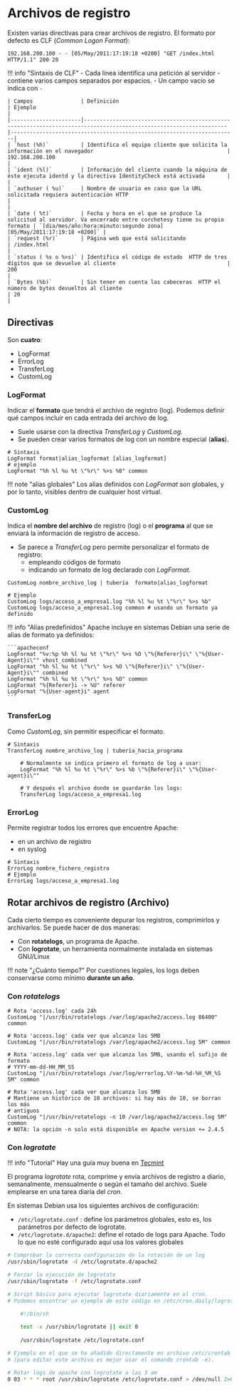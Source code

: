 # Archivos de registro

Existen varias directivas para crear archivos de registro. El formato por defecto es CLF (_Common Logon Format_):

```
192.168.200.100 - - [05/May/2011:17:19:18 +0200] "GET /index.html HTTP/1.1" 200 20
```

!!! info "Sintaxis de CLF"
    - Cada línea identifica una petición al servidor
    - contiene varios campos separados por espacios.
    - Un campo vacío se indica con `-`

    | Campos               | Definición                                                                                                        | Ejemplo                                                               |
    |----------------------|-------------------------------------------------------------------------------------------------------------------|-----------------------------------------------------------------------|
    | `host (%h)`          | Identifica el equipo cliente que solicita la información en el navegador                                          | 192.168.200.100                                                       |
    | `ident (%l)`         | Información del cliente cuando la máquina de éste ejecuta identd y la directiva IdentityCheck está activada       |                                                                       |
    | `authuser ( %u)`     | Nombre de usuario en caso que la URL solicitada requiera autenticación HTTP                                       |                                                                       |
    | `date ( %t)`         | Fecha y hora en el que se produce la solicitud al servidor. Va encerrado entre corchetesy tiene su propio formato | `[dia/mes/año:hora:minuto:segundo zona] [05/May/2011:17:19:18 +0200]` |
    | `request (%r)`       | Página web que está solicitando                                                                                   | /index.html                                                           |
    | `status ( %s o %>s)` | Identifica el código de estado  HTTP de tres dígitos que se devuelve al cliente                                   | 200                                                                   |
    | `Bytes (%b)`         | Sin tener en cuenta las cabeceras  HTTP el número de bytes devueltos al cliente                                   | 20                                                                    |

## Directivas
Son **cuatro**:

- LogFormat
- ErrorLog
- TransferLog
- CustomLog

### LogFormat
Indicar el **formato** que tendrá el archivo de registro (log). Podemos definir qué campos incluir en cada entrada del archivo de log.

- Suele usarse con la directiva _TransferLog_ y _CustomLog_. 
- Se pueden crear varios formatos de log con un nombre especial (**alias**).

```apacheconf
# Sintaxis
LogFormat format|alias_logformat [alias_logformat]
# ejemplo
LogFormat "%h %l %u %t \"%r\" %>s %0" common
```

!!! note "alias globales"
    Los alias definidos con _LogFormat_ son globales, y por lo tanto, visibles dentro de cualquier host virtual.

### CustomLog	
Indica el **nombre del archivo** de registro (log) o el **programa** al que se enviará la información de registro de acceso.

- Se parece a _TransferLog_ pero permite personalizar el formato de registro:
    - empleando códigos de formato
    - indicando un formato de log declarado con _LogFormat_.

```apacheconf
CustomLog nombre_archivo_log | tubería  formato|alias_logformat

# Ejemplo
CustomLog logs/acceso_a_empresa1.log "%h %l %u %t \"%r\" %>s %b"
CustomLog logs/acceso_a_empresa1.log common # usando un formato ya definido

```

!!! info "Alias predefinidos"
    Apache incluye en sistemas Debian una serie de alias de formato ya definidos:

    ```apacheconf
    LogFormat "%v:%p %h %l %u %t \"%r\" %>s %O \"%{Referer}i\" \"%{User-Agent}i\"" vhost_combined
    LogFormat "%h %l %u %t \"%r\" %>s %O \"%{Referer}i\" \"%{User-Agent}i\"" combined
    LogFormat "%h %l %u %t \"%r\" %>s %O" common
    LogFormat "%{Referer}i -> %U" referer
    LogFormat "%{User-agent}i" agent
    ```

### TransferLog	
Como _CustomLog_, sin permitir especificar el formato.

```apacheconf
# Sintaxis
TransferLog nombre_archivo_log | tubería_hacia_programa

    # Normalmente se indica primero el formato de log a usar:
    LogFormat "%h %l %u %t \"%r\" %>s %b \"%{Referer}i\" \"%{User-agent}i\""

    # Y después el archivo donde se guardarán los logs:
    TransferLog logs/acceso_a_empresa1.log
```
### ErrorLog
Permite registrar todos los errores que encuentre Apache:

- en un archivo de registro 
- en syslog

```apacheconf
# Sintaxis
ErrorLog nombre_fichero_registro
# Ejemplo
ErrorLog logs/acceso_a_empresa1.log
```

## Rotar archivos de registro (Archivo)
Cada cierto tiempo es conveniente depurar los registros, comprimirlos y archivarlos. Se puede hacer de dos maneras:

- Con **rotatelogs**, un programa de Apache.
- Con **logrotate**, un herramienta normalmente instalada en sistemas GNU/Linux

!!! note "¿Cuánto tiempo?"
    Por cuestiones legales, los logs deben conservarse como mínimo **durante un año**.

### Con _rotatelogs_

```apacheconf
# Rota 'access.log' cada 24h
CustomLog "|/usr/bin/rotatelogs /var/log/apache2/access.log 86400" common

# Rota 'access.log' cada ver que alcanza los 5MB
CustomLog "|/usr/bin/rotatelogs /var/log/apache2/access.log 5M" common

# Rota 'access.log' cada ver que alcanza los 5MB, usando el sufijo de formato
# YYYY-mm-dd-HH_MM_SS
CustomLog "|/usr/bin/rotatelogs /var/log/errorlog.%Y-%m-%d-%H_%M_%S 5M" common

# Rota 'access.log' cada ver que alcanza los 5MB
# Mantiene un histórico de 10 archivos: si hay más de 10, se borran los más
# antiguos
CustomLog "|/usr/bin/rotatelogs -n 10 /var/log/apache2/access.log 5M" common
# NOTA: la opción -n solo está disponible en Apache version += 2.4.5
```

### Con _logrotate_

!!! info "Tutorial"
    Hay una guía muy buena en [Tecmint](https://www.tecmint.com/install-logrotate-to-manage-log-rotation-in-linux/)

El programa _logrotate_ rota, comprime y envía archivos de registro a diario, semanalmente, mensualmente o según el tamaño del archivo. Suele emplearse en una tarea diaria del _cron_. 

En sistemas Debian usa los siguientes archivos de configuración:

- `/etc/logrotate.conf` : define los parámetros globales, esto es, los parámetros por defecto de logrotate.
- `/etc/logrotate.d/apache2`: define el rotado de logs para Apache. Todo lo que no esté configurado aquí usa los valores globales

```sh
# Comprobar la correcta configuración de la rotación de un log
/usr/sbin/logrotate -d /etc/logrotate.d/apache2 

# Forzar la ejecución de logrotate
/usr/sbin/logrotate -f /etc/logrotate.conf

# Script básico para ejecutar logrotate diariamente en el cron.
# Podemos encontrar un ejemplo de este código en /etc/cron.daily/logrotate.

    #!/bin/sh
     
    test -x /usr/sbin/logrotate || exit 0
     
    /usr/sbin/logrotate /etc/logrotate.conf 

# Ejemplo en el que se ha añadido directamente en archivo /etc/crontab el trabajo a ejecutar por cron
# (para editar este archivo es mejor usar el comando crontab -e).

# Rotar logs de apache con logrotate a las 3 am 
0 03 * * * root /usr/sbin/logrotate /etc/logrotate.conf > /dev/null 2>&1 
```

